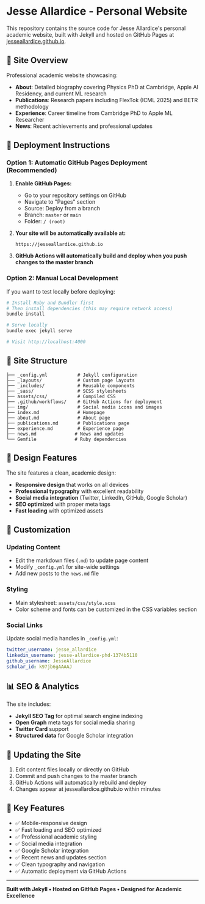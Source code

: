 # Jesse Allardice - Personal Website

This repository contains the source code for Jesse Allardice's personal academic website, built with Jekyll and hosted on GitHub Pages at [jesseallardice.github.io](https://jesseallardice.github.io).

## 🎯 Site Overview

Professional academic website showcasing:
- **About**: Detailed biography covering Physics PhD at Cambridge, Apple AI Residency, and current ML research
- **Publications**: Research papers including FlexTok (ICML 2025) and BETR methodology
- **Experience**: Career timeline from Cambridge PhD to Apple ML Researcher
- **News**: Recent achievements and professional updates

## 🚀 Deployment Instructions

### Option 1: Automatic GitHub Pages Deployment (Recommended)

1. **Enable GitHub Pages:**
   - Go to your repository settings on GitHub
   - Navigate to "Pages" section
   - Source: Deploy from a branch
   - Branch: `master` or `main`
   - Folder: `/ (root)`

2. **Your site will be automatically available at:**
   ```
   https://jesseallardice.github.io
   ```

3. **GitHub Actions will automatically build and deploy when you push changes to the master branch**

### Option 2: Manual Local Development

If you want to test locally before deploying:

```bash
# Install Ruby and Bundler first
# Then install dependencies (this may require network access)
bundle install

# Serve locally
bundle exec jekyll serve

# Visit http://localhost:4000
```

## 📁 Site Structure

```
├── _config.yml           # Jekyll configuration
├── _layouts/             # Custom page layouts
├── _includes/            # Reusable components
├── _sass/                # SCSS stylesheets
├── assets/css/           # Compiled CSS
├── .github/workflows/    # GitHub Actions for deployment
├── img/                  # Social media icons and images
├── index.md              # Homepage
├── about.md              # About page
├── publications.md       # Publications page
├── experience.md         # Experience page
├── news.md              # News and updates
└── Gemfile              # Ruby dependencies
```

## 🎨 Design Features

The site features a clean, academic design:

- **Responsive design** that works on all devices
- **Professional typography** with excellent readability
- **Social media integration** (Twitter, LinkedIn, GitHub, Google Scholar)
- **SEO optimized** with proper meta tags
- **Fast loading** with optimized assets

## 🔧 Customization

### Updating Content
- Edit the markdown files (`.md`) to update page content
- Modify `_config.yml` for site-wide settings
- Add new posts to the `news.md` file

### Styling
- Main stylesheet: `assets/css/style.scss`
- Color scheme and fonts can be customized in the CSS variables section

### Social Links
Update social media handles in `_config.yml`:
```yaml
twitter_username: jesse_allardice
linkedin_username: jesse-allardice-phd-1374b5110
github_username: JesseAllardice
scholar_id: k97jb6gAAAAJ
```

## 📊 SEO & Analytics

The site includes:
- **Jekyll SEO Tag** for optimal search engine indexing
- **Open Graph** meta tags for social media sharing
- **Twitter Card** support
- **Structured data** for Google Scholar integration

## 🔄 Updating the Site

1. Edit content files locally or directly on GitHub
2. Commit and push changes to the master branch
3. GitHub Actions will automatically rebuild and deploy
4. Changes appear at jesseallardice.github.io within minutes

## 🎯 Key Features

- ✅ Mobile-responsive design
- ✅ Fast loading and SEO optimized  
- ✅ Professional academic styling
- ✅ Social media integration
- ✅ Google Scholar integration
- ✅ Recent news and updates section
- ✅ Clean typography and navigation
- ✅ Automatic deployment via GitHub Actions

---

**Built with Jekyll • Hosted on GitHub Pages • Designed for Academic Excellence**